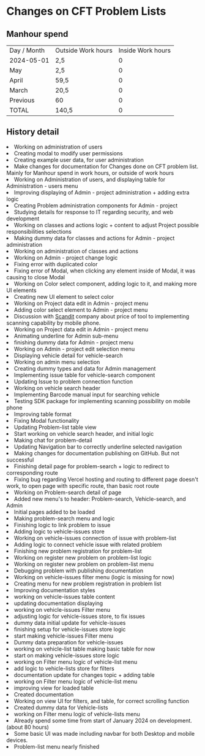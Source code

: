 # Changes on CFT Problem Lists

## Manhour spend

<table>
<tr><td>Day / Month</td><td>Outside Work hours</td><td>Inside Work hours</td></tr>
<tr><td>2024-05-01</td><td>2,5</td><td>0</td></tr>
<tr><td>May</td><td>2,5</td><td>0</td></tr>
<tr><td>April</td><td>59,5</td><td>0</td></tr>
<tr><td>March</td><td>20,5</td><td>0</td></tr>
<tr><td>Previous</td><td>60</td><td>0</td></tr>
<tr><td>TOTAL</td><td>140,5</td><td>0</td></tr>
</table>




## History detail

<tabs>
<tab title="May">

<deflist>
<def title="2024-05-01 16:00 - 18:30">
<list>
<li>Working on administration of users</li>
<li>Creating modal to modify user permissions</li>
</list>
</def>
</deflist>


</tab>

<tab title="April">

<deflist>
<def title="2024-04-30 16:00 - 19:00">
<list>
<li>Creating example user data, for user administration</li>
<li>Make changes for documentation for Changes done on CFT problem list. Mainly for Manhour spend in work hours, or outside of work hours</li>
<li>Working on Administration of users, and displaying table for Administration - users menu</li>
</list>
</def>
</deflist>


<deflist>
<def title="2024-04-29 16:00 - 18:00">
<list>
<li>Improving displaying of Admin - project administration + adding extra logic</li>
<li>Creating Problem administration components for Admin - project</li>
</list>
</def>
</deflist>


<deflist>
<def title="2024-04-28 15:00 - 19:00">
<list>
<li>Studying details for response to IT regarding security, and web development</li>
<li>Working on classes and actions logic + content to adjust Project possible responsibilities selections</li>
</list>
</def>
</deflist>


<deflist>
<def title="2024-04-27 15:00 - 17:00">
<list>
<li>Making dummy data for classes and actions for Admin - project administration</li>
<li>Working on administration of classes and actions</li>
</list>
</def>
</deflist>


<deflist>
<def title="2024-04-26 17:00 - 19:30">
<list>
<li>Working on Admin - project change logic</li>
<li>Fixing error with duplicated color</li>
</list>
</def>
</deflist>


<deflist>
<def title="2024-04-25 16:00 - 18:00">
<list>
<li>Fixing error of Modal, when clicking any element inside of Modal, it was causing to close Modal</li>
<li>Working on Color select component, adding logic to it, and making more UI elements</li>
</list>
</def>
</deflist>


<deflist>
<def title="2024-04-24 16:00 - 17:30">
<list>
<li>Creating new UI element to select color</li>
<li>Working on Project data edit in Admin - project menu</li>
<li>Adding color select element to Admin - project menu</li>
</list>
</def>
</deflist>


<deflist>
<def title="2024-04-23 15:30 - 19:00">
<list>
<li>Discussion with <a href="https://www.scandit.com">Scandit</a> company about price of tool to implementing scanning capability by mobile phone.</li>
<li>Working on Project data edit in Admin - project menu</li>
</list>
</def>
</deflist>


<deflist>
<def title="2024-04-22 17:00 - 18:30">
<list>
<li>Animating underline for Admin sub-menu</li>
<li>finishing dummy data for Admin - project menu</li>
<li>Working on Admin - project edit selection menu</li>
</list>
</def>
</deflist>


<deflist>
<def title="2024-04-21 13:30 - 16:30">
<list>
<li>Displaying vehicle detail for vehicle-search</li>
<li>Working on admin menu selection</li>
<li>Creating dummy types and data for Admin management</li>
</list>
</def>
</deflist>


<deflist>
<def title="2024-04-20 15:30 - 17:30">
<list>
<li>Implementing issue table for vehicle-search component</li>
<li>Updating Issue to problem connection function</li>
</list>
</def>
</deflist>


<deflist>
<def title="2024-04-19 15:00 - 16:30 and 20:00 - 22:30">
<list>
<li>Working on vehicle search header</li>
<li>Implementing Barcode manual input for searching vehicle</li>
<li>Testing SDK package for implementing scanning possibility on mobile phone</li>
<li>Improving table format</li>
</list>
</def>
</deflist>


<deflist>
<def title="2024-04-18 16:00 - 19:00">
<list>
<li>Fixing Modal functionality</li>
<li>Updating Problem-list table view</li>
<li>Start working on vehicle search header, and initial logic</li>
</list>
</def>
</deflist>


<deflist>
<def title="2024-04-17 15:30 - 18:00">
<list>
<li>Making chat for problem-detail</li>
<li>Updating Navigation bar to correctly underline selected navigation</li>
</list>
</def>
</deflist>


<deflist>
<def title="2024-04-16 15:30 - 17:00">
<list>
<li>Making changes for documentation publishing on GitHub. But not successful</li>
<li>Finishing detail page for problem-search + logic to redirect to corresponding route</li>
</list>
</def>
</deflist>


<deflist>
<def title="2024-04-15 17:00 - 19:00">
<list>
<li>Fixing bug regarding Vercel hosting and routing to different page doesn't work, to open page with specific route, than basic root route</li>
<li>Working on Problem-search detail of page</li>
</list>
</def>
</deflist>


<deflist>
<def title="2024-04-13 17:30 - 21:30">
<list>
<li>Added new menu's to header: Problem-search, Vehicle-search, and Admin</li>
<li>Initial pages added to be loaded</li>
<li>Making problem-search menu and logic</li>
</list>
</def>
</deflist>


<deflist>
<def title="2024-04-11 15:30 - 17:30">
<list>
<li>Finishing logic to link problem to issue</li>
<li>Adding logic to vehicle-issues store</li>
</list>
</def>
</deflist>


<deflist>
<def title="2024-04-10 16:00 - 19:00">
<list>
<li>Working on vehicle-issues connection of issue with problem-list</li>
</list>
</def>
</deflist>


<deflist>
<def title="2024-04-06 18:30 - 21:00">
<list>
<li>Adding logic to connect vehicle issue with related problem</li>
</list>
</def>
</deflist>


<deflist>
<def title="2024-04-05 17:00 - 19:30">
<list>
<li>Finishing new problem registration for problem-list</li>
</list>
</def>
</deflist>


<deflist>
<def title="2024-04-03 16:30 - 18:00">
<list>
<li>Working on register new problem on problem-list logic</li>
</list>
</def>
</deflist>


<deflist>
<def title="2024-04-02 17:30 - 19:30">
<list type="bullet">
<li>Working on register new problem on problem-list menu</li>
<li>Debugging problem with publishing documentation</li>
</list>
</def>
</deflist>


</tab>



<tab title="March">

<deflist>
<def title="2024-03-29 15:30 - 18:30">
<list type="bullet">
<li>Working on vehicle-issues filter menu (logic is missing for now)</li>
<li>Creating menu for new problem registration in problem list</li>
<li>Improving documentation styles</li>
</list>
</def>
</deflist>



<deflist>
<def title="2024-03-28 17:00 - 18:30">
<list type="bullet">
<li>working on vehicle-issues table content</li>
<li>updating documentation displaying</li>
</list>
</def>
</deflist>



<deflist>
<def title="2024-03-27 17:00 - 19:30">
<list type="bullet">
<li>working on vehicle-issues Filter menu</li>
<li>adjusting logic for vehicle-issues store, to fix issues</li>
<li>dummy data initial update for vehicle-issues</li>
</list>
</def>
</deflist>



<deflist>
<def title="2024-03-25 16:30 - 18:30">
<list type="bullet">
<li>finishing setup for vehicle-issues store logic</li>
<li>start making vehicle-issues Filter menu</li>
<li>Dummy data preparation for vehicle-issues</li>
</list>
</def>
</deflist>



<deflist>
<def title="2024-03-23 16:00 - 20:00">
<list type="bullet">
<li>working on vehicle-list table making basic table for now</li>
<li>start on making vehicle-issues store logic</li>
</list>
</def>
</deflist>



<deflist>
<def title="2024-03-22 15:30 - 17:30">
<list type="bullet">
<li>working on Filter menu logic of vehicle-list menu</li>
<li>add logic to vehicle-lists store for filters</li>
<li>documentation update for changes topic + adding table</li>
</list>
</def>
</deflist>



<deflist>
<def title="2024-03-21 15:30 - 18:30">
<list type="bullet">
<li>working on Filter menu logic of vehicle-list menu</li>
<li>improving view for loaded table</li>
</list>
</def>
</deflist>



<deflist>
<def title="2024-03-20 15:00 - 17:30">
<list type="bullet">
<li>Created documentation</li>
<li>Working on view UI for filters, and table, for correct scrolling function</li>
<li>Created dummy data for Vehicle-lists</li>
<li>working on Filter menu logic of vehicle-lists menu</li>
</list>
</def>
</deflist>



</tab>
<tab title="Previous">
<deflist>
<def title="PREVIOUS">
<list type="bullet">
<li>Already spend some time from start of January 2024 on development. (about 80 hours)
</li>
<li>Some basic UI was made including navbar for both Desktop and mobile devices.
</li>
<li>Problem-list menu nearly finished</li>
</list>
</def>
</deflist>


</tab>
</tabs>
